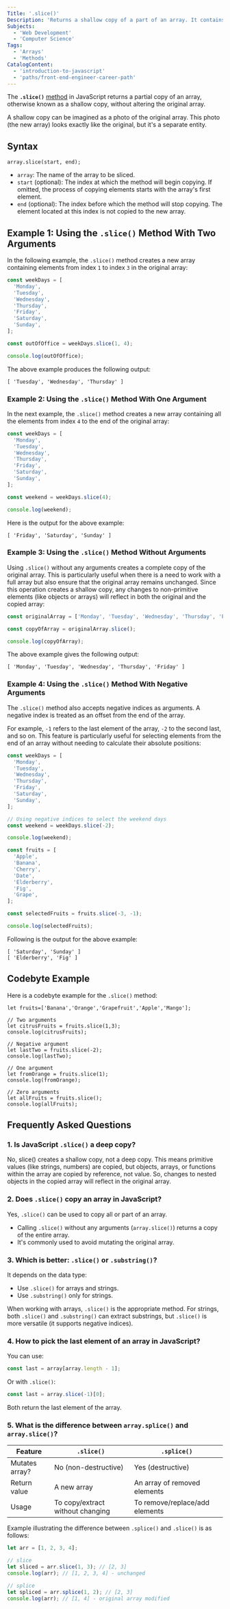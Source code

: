 ```yaml
---
Title: '.slice()'
Description: 'Returns a shallow copy of a part of an array. It contains references to the sliced elements in the original array, not the elements themselves.'
Subjects:
  - 'Web Development'
  - 'Computer Science'
Tags:
  - 'Arrays'
  - 'Methods'
CatalogContent:
  - 'introduction-to-javascript'
  - 'paths/front-end-engineer-career-path'
---
```


The **`.slice()`** [method](https://www.codecademy.com/resources/docs/javascript/methods) in JavaScript returns a partial copy of an array, otherwise known as a shallow copy, without altering the original array.

A shallow copy can be imagined as a photo of the original array. This photo (the new array) looks exactly like the original, but it's a separate entity.

## Syntax

```pseudo
array.slice(start, end);
```

- `array`: The name of the array to be sliced.
- `start` (optional): The index at which the method will begin copying. If omitted, the process of copying elements starts with the array's first element.
- `end` (optional): The index before which the method will stop copying. The element located at this index is not copied to the new array.

## Example 1: Using the `.slice()` Method With Two Arguments

In the following example, the `.slice()` method creates a new array containing elements from index `1` to index `3` in the original array:

```js
const weekDays = [
  'Monday',
  'Tuesday',
  'Wednesday',
  'Thursday',
  'Friday',
  'Saturday',
  'Sunday',
];

const outOfOffice = weekDays.slice(1, 4);

console.log(outOfOffice);
```

The above example produces the following output:

```shell
[ 'Tuesday', 'Wednesday', 'Thursday' ]
```

### Example 2: Using the `.slice()` Method With One Argument

In the next example, the `.slice()` method creates a new array containing all the elements from index `4` to the end of the original array:

```js
const weekDays = [
  'Monday',
  'Tuesday',
  'Wednesday',
  'Thursday',
  'Friday',
  'Saturday',
  'Sunday',
];

const weekend = weekDays.slice(4);

console.log(weekend);
```

Here is the output for the above example:

```shell
[ 'Friday', 'Saturday', 'Sunday' ]
```

### Example 3: Using the `.slice()` Method Without Arguments

Using `.slice()` without any arguments creates a complete copy of the original array. This is particularly useful when there is a need to work with a full array but also ensure that the original array remains unchanged. Since this operation creates a shallow copy, any changes to non-primitive elements (like objects or arrays) will reflect in both the original and the copied array:

```js
const originalArray = ['Monday', 'Tuesday', 'Wednesday', 'Thursday', 'Friday'];

const copyOfArray = originalArray.slice();

console.log(copyOfArray);
```

The above example gives the following output:

```shell
[ 'Monday', 'Tuesday', 'Wednesday', 'Thursday', 'Friday' ]
```

### Example 4: Using the `.slice()` Method With Negative Arguments

The `.slice()` method also accepts negative indices as arguments. A negative index is treated as an offset from the end of the array.

For example, `-1` refers to the last element of the array, `-2` to the second last, and so on. This feature is particularly useful for selecting elements from the end of an array without needing to calculate their absolute positions:

```js
const weekDays = [
  'Monday',
  'Tuesday',
  'Wednesday',
  'Thursday',
  'Friday',
  'Saturday',
  'Sunday',
];

// Using negative indices to select the weekend days
const weekend = weekDays.slice(-2);

console.log(weekend);

const fruits = [
  'Apple',
  'Banana',
  'Cherry',
  'Date',
  'Elderberry',
  'Fig',
  'Grape',
];

const selectedFruits = fruits.slice(-3, -1);

console.log(selectedFruits);
```

Following is the output for the above example:

```shell
[ 'Saturday', 'Sunday' ]
[ 'Elderberry', 'Fig' ]
```

## Codebyte Example

Here is a codebyte example for the `.slice()` method:

```codebyte/js
let fruits=['Banana','Orange','Grapefruit','Apple','Mango'];

// Two arguments
let citrusFruits = fruits.slice(1,3);
console.log(citrusFruits);

// Negative argument
let lastTwo = fruits.slice(-2);
console.log(lastTwo);

// One argument
let fromOrange = fruits.slice(1);
console.log(fromOrange);

// Zero arguments
let allFruits = fruits.slice();
console.log(allFruits);
```

## Frequently Asked Questions

### 1. Is JavaScript `.slice()` a deep copy?

No, slice() creates a shallow copy, not a deep copy. This means primitive values (like strings, numbers) are copied, but objects, arrays, or functions within the array are copied by reference, not value. So, changes to nested objects in the copied array will reflect in the original array.

### 2. Does `.slice()` copy an array in JavaScript?

Yes, `.slice()` can be used to copy all or part of an array.

- Calling `.slice()` without any arguments (`array.slice()`) returns a copy of the entire array.
- It's commonly used to avoid mutating the original array.

### 3. Which is better: `.slice()` or `.substring()`?

It depends on the data type:

- Use `.slice()` for arrays and strings.
- Use `.substring()` only for strings.

When working with arrays, `.slice()` is the appropriate method. For strings, both `.slice()` and `.substring()` can extract substrings, but `.slice()` is more versatile (it supports negative indices).

### 4. How to pick the last element of an array in JavaScript?

You can use:

```js
const last = array[array.length - 1];
```

Or with `.slice()`:

```js
const last = array.slice(-1)[0];
```

Both return the last element of the array.

### 5. What is the difference between `array.splice()` and `array.slice()`?

| Feature        | `.slice()`                       | `.splice()`                    |
| -------------- | -------------------------------- | ------------------------------ |
| Mutates array? | No (non-destructive)             | Yes (destructive)              |
| Return value   | A new array                      | An array of removed elements   |
| Usage          | To copy/extract without changing | To remove/replace/add elements |

Example illustrating the difference between `.splice()` and `.slice()` is as follows:

```js
let arr = [1, 2, 3, 4];

// slice
let sliced = arr.slice(1, 3); // [2, 3]
console.log(arr); // [1, 2, 3, 4] - unchanged

// splice
let spliced = arr.splice(1, 2); // [2, 3]
console.log(arr); // [1, 4] - original array modified
```
